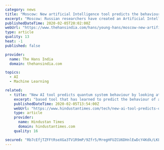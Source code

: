 ```yaml
---
category: news
title: "Moscow: New artificial Intelligence tool predicts the behaviour of a quantum system"
excerpt: "Moscow: Russian researchers have created an Artificial Intelligence (AI)-based tool that has learned to predict the behaviour of a quantum system by \"looking\" at its network structure. The neural network autonomously finds solutions that are well-adapted toward quantum advantage demonstrations, according to a study published in the New Journal ..."
publishedDateTime: 2020-02-05T20:02:00Z
webUrl: "https://www.thehansindia.com/hans/young-hans/moscow-new-artificial-intelligence-tool-predicts-the-behaviour-of-a-quantum-system-602929"
type: article
quality: 13
heat: -1
published: false

provider:
  name: The Hans India
  domain: thehansindia.com

topics:
  - AI
  - Machine Learning

related:
  - title: "New AI tool predicts quantum system behaviour by looking at network structure"
    excerpt: "based tool that has learned to predict the behaviour of a quantum system by “looking” at its network structure."
    publishedDateTime: 2020-02-05T13:54:00Z
    webUrl: "https://www.hindustantimes.com/tech/new-ai-tool-predicts-quantum-system-behaviour-by-looking-at-network-structure/story-68HTmxyMnjMpw6gCY32fVO.html"
    type: article
    provider:
      name: Hindustan Times
      domain: hindustantimes.com
    quality: 16

secured: "Rb7cEfjTZFFtRseXGa3TV1R9mP/9Zfr5/MregHFUZCU6DHnlEwDcY4Kdk/LKLgkkrO+7gBpi4upkuQW+V5xujAdDZmcdUupN/kAtoJKemfyKYU8CX7deAVxkTyTwsru03qxkGmUaHKIv7MGevyFE8uDu0XrQ0eJ41whWQuK5byZX2PQ9RRwppQ58Ny3fMJK5om5mUXLam4WXZxHLcYPpzQSp7lnZsfaEiN3lxeSHsBjqVE6ZkrbSRztjEe5Tipa4qCqqAhTbKPw5Qqmx/FahzpjhcjLhC23hAXP5mw2nU3plwXVKVp9hhzHMmzSdI36pgGm/lzxZCQOHZfLD/agN1kiMEEnFHOPR3x1GDWlVE7OMNDVM+4GKG2icKmt8q+EYvVLECCBypSfrcQiWHvUKrA+lL+YUj/8AVhMtYcUc+NPKUh7Af1MS4RhE2Yw795e3m3BNxDSH9v5prPOx5BrvP36r6+9E7t428H8WX2rZqsg=;YrLkxqBmQ60d9rUBN8thrA=="
---
```



